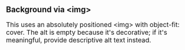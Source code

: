 <html lang="pl">
<head>
  <meta charset="utf-8" />
  <meta name="viewport" content="width=device-width,initial-scale=1" />
  <title>Full-page Background Photo Examples</title>
  <style>
    /* Reset and ensure page fills viewport */
    html, body { height: 100%; margin: 0; }

  
  .bg-css {
      min-height: 100%;
   
  background-image: url"images/Strona główna.png";
      background-size: cover;          
      background-position: center;    
      background-repeat: no-repeat;
      background-attachment: fixed;    
      
  background-color: #222;
      color: white;
      display: flex;
      align-items: center;
      justify-content: center;
      text-align: center;
      padding: 2rem;
    }

    /* Option B: full-screen <img> with object-fit */
  .bg-img-wrap {
      position: relative;
      min-height: 100vh;
      overflow: hidden;
      color: white;
    }
    .bg-img-wrap img.bg-img {
      position: absolute;
      inset: 0;               /* top:0; right:0; bottom:0; left:0 */
      width: 100%;
      height: 100%;
      object-fit: cover;      /* preserve aspect ratio and cover area */
      object-position: center;
      z-index: -1;            /* sit behind content */
    }

    /* Optional dark overlay for readability */
  .overlay {
      position: absolute;
      inset: 0;
      background: rgba(0,0,0,0.35);
      z-index: 0;
    }

    /* Content styling for both examples */
  .content {
      position: relative;
      z-index: 1;
      max-width: 900px;
      margin: 2rem;
      font-family: system-ui, -apple-system, "Segoe UI", Roboto, "Helvetica Neue", Arial;
    }

  h1 { margin: 0 0 0.5rem 0; font-size: clamp(1.5rem, 3vw, 2.4rem); }
    p  { margin: 0; font-size: clamp(1rem, 2vw, 1.1rem); }

    /* Small-screen adjustments */
  @media (max-width: 520px) {
      .content { margin: 1rem; }
    }
  </style>
</head>
<body>

  <!-- Example A: apply background via CSS on the body -->
  <main class="bg-css" aria-label="images/Strona główna.png">
    <div class="content" role="article">
    </div>
  </main>

  <!-- Example B: Use a full-screen <img> with object-fit (uncomment to test) -->
  <section class="bg-img-wrap" aria-label="Background image using &lt;img&gt;">
    <img class="bg-img" src="images/Strona główna.png" alt="" aria-hidden="true" />
    <div class="overlay" aria-hidden="true"></div>
    <div class="content">
      <h1>Background via &lt;img&gt;</h1>
      <p>This uses an absolutely positioned &lt;img&gt; with object-fit: cover. The alt is empty because it's decorative; if it's meaningful, provide descriptive alt text instead.</p>
    </div>
  </section>
  

</body>
</html>
